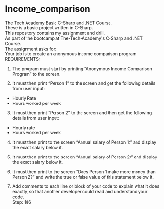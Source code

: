 # Income_comparison
The Tech Academy Basic C-Sharp and .NET Course.<br> 
These is a basic project written in C-Sharp.<br> 
This repository contains my assignment and drill.<br>
As part of the bootcamp at The-Tech-Academy's C-Sharp and .NET Course.<br>
The assignment asks for:<br>
Your job is to create an anonymous income comparison program.<br>
REQUIREMENTS:<br>
1. The program must start by printing “Anonymous Income Comparison Program” to the screen.<br>

2. It must then print “Person 1” to the screen and get the following details from user input:<br>
* Hourly Rate<br>
* Hours worked per week<br>

3. It must then print “Person 2” to the screen and then get the following details from user input:<br>
* Hourly rate<br>
* Hours worked per week<br>

4. It must then print to the screen “Annual salary of Person 1:” and display the exact salary below it.<br>

5. It must then print to the screen “Annual salary of Person 2:” and display the exact salary below it.<br>

6. It must then print to the screen “Does Person 1 make more money than Person 2?” and write the true or false value of this statement below it.<br>

7. Add comments to each line or block of your code to explain what it does exactly, so that another developer could read and understand your code.<br>
Step: 186
